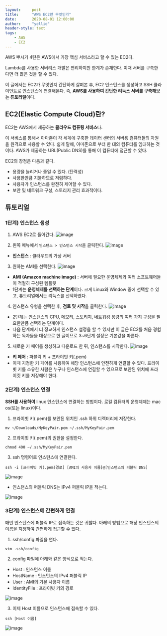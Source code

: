 ```yaml
---
layout:     post
title:      "AWS EC2란 무엇인가"
date:       2020-08-01 12:00:00
author:     "yellie"
header-style: text
tags:
    - AWS
    - EC2
---
```


AWS 뿌시기 4탄은 AWS에서 가장 핵심 서비스라고 할 수 있는 EC2다.

Lambda를 사용한 서버리스 개발은 편리하지만 한계가 존재한다. 이때 서버를 구축한다면 더 많은 것을 할 수 있다.

이 글에서는 EC2가 무엇인지 간단하게 살펴본 후, EC2 인스턴스를 생성하고 SSH 클라이언트로 인스턴스에 연결해본다. 즉, **AWS를 사용하여 간단한 리눅스 서버를 구축해보는 튜토리얼**이다.

## EC2(Elastic Compute Cloud)란?
EC2는 AWS에서 제공하는 **클라우드 컴퓨팅 서비스**다.

이 서비스를 통해서 아마존이 각 세계에 구축한 데이터 센터의 서버용 컴퓨터들의 자원을 원격으로 사용할 수 있다. 쉽게 말해, 아마존으로 부터 한 대의 컴퓨터를 임대하는 것이다. 
AWS가 제공하는 URL(Public DNS)를 통해 이 컴퓨터에 접근할 수 있다.

EC2의 장점은 다음과 같다.
- 용량을 늘리거나 줄일 수 있다. (탄력성)
- 사용한만큼 지불하므로 저렴하다.
- 사용자가 인스턴스를 완전히 제어할 수 있다.
- 보안 및 네트워크 구성, 스토리지 관리 효과적이다.

## 튜토리얼
### 1단계) 인스턴스 생성
1) AWS EC2로 들어간다.
![image](https://user-images.githubusercontent.com/49056225/122711800-c1ea7a80-d29d-11eb-9b1c-c7c0ff32a208.png)

2) 왼쪽 메뉴에서 `인스턴스 > 인스턴스 시작`을 클릭한다.
![image](https://user-images.githubusercontent.com/49056225/122711835-d9296800-d29d-11eb-97aa-c0721d96d4e3.png)
- **인스턴스** : 클라우드의 가상 서버

3) 원하는 AMI를 선택한다.
![image](https://user-images.githubusercontent.com/49056225/122711891-f100ec00-d29d-11eb-8aba-448531d0539e.png)

- **AMI (Amazon machine image)** : 서버에 필요한 운영체제와 여러 소프트웨어들이 적절히 구성된 템플릿
- 1단계는 **운영체제를 선택하는 단계**이다. 크게 Linux와 Window 중에 선택할 수 있고, 튜토리얼에서는 리눅스를 선택하였다.

4) 인스턴스 유형을 선택한 후, **검토 및 시작**을 클릭한다.
![image](https://user-images.githubusercontent.com/49056225/122711964-168df580-d29e-11eb-9caa-a2fa73825147.png)

- 2단계는 인스턴스의 CPU, 메모리, 스토리지, 네트워킹 용량의 여러 가지 구성을 필요한만큼 선택하는 단계이다.
- 다음 단계에서 더 정교하게 인스턴스 설정을 할 수 있지만 이 글은 EC2를 처음 경험하는 독자들을 대상으로 한 글이므로 3~6단계 설정은 기본값을 따른다.

5) 새로운 키 페어를 생성하고 다운로드 한 뒤, 인스턴스를 시작한다.
![image](https://user-images.githubusercontent.com/49056225/122712018-31606a00-d29e-11eb-803e-d716e9b168c5.png)

- **키 페어** : 퍼블릭 키 + 프라이빗 키(.pem)
- 이때 지정한 키 페어를 사용하여 해당 인스턴스에 안전하게 연결할 수 있다. 프라이빗 키를 소유한 사람은 누구나 인스턴스에 연결할 수 있으므로 보안된 위치에 프라이킷 키를 저장해야 한다.

### 2단계) 인스턴스 연결
**SSH를 사용하여** linux 인스턴스에 연결하는 방법이다. 로컬 컴퓨터의 운영체제는 mac os(또는 linux)이다.

1) 프라이빗 키(.pem)를 보안된 위치인 .ssh 하위 디렉터리에 저장한다.
```
mv ~/Downloads/MyKeyPair.pem ~/.ssh/MyKeyPair.pem
```
2) 프라이빗 키(.pem)의 권한을 설정한다.
```
chmod 400 ~/.ssh/MyKeyPair.pem
```
3) ssh 명령어로 인스턴스에 연결한다.
```
ssh -i [프라이빗 키(.pem)경로] [AMI의 사용자 이름]@[인스턴스의 퍼블릭 DNS]
```

![image](https://user-images.githubusercontent.com/49056225/122712192-7be1e680-d29e-11eb-9b12-184e96511165.png)
- 인스턴스의 퍼블릭 DNS는 IPv4 퍼블릭 IP을 적는다.

![image](https://user-images.githubusercontent.com/49056225/122712225-8ac89900-d29e-11eb-93bc-4fdb8cf9eca2.png)

### 3단계) 인스턴스에 간편하게 연결
매번 인스턴스에 퍼블릭 IP로 접속하는 것은 귀찮다. 아래의 방법으로 해당 인스턴스의 이름을 지정하여 간편하게 접근할 수 있다.

1) ssh/config 파일을 연다.
```
vim .ssh/config
```
2) config 파일에 아래와 같은 양식으로 적는다.
- Host : 인스턴스 이름
- HostName : 인스턴스의 IPv4 퍼블릭 IP
- User : AMI의 기본 사용자 이름
- IdentityFile : 프라이빗 키의 경로

![image](https://user-images.githubusercontent.com/49056225/122712419-db3ff680-d29e-11eb-8674-8bb5296a0c20.png)

3) 이제 Host 이름으로 인스턴스에 접속할 수 있다.
```
ssh [Host 이름]
```
![image](https://user-images.githubusercontent.com/49056225/122712489-f579d480-d29e-11eb-9e82-f05fea996861.png)
